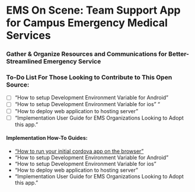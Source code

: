 # EMS On Scene: Team Support App for Campus Emergency Medical Services

###  Gather & Organize Resources and Communications for Better-Streamlined Emergency Service


### To-Do List For Those Looking to Contribute to This Open Source:
 - [ ] “How to setup Development Environment Variable for Android” 
 - [ ] “How to setup Development Environment Variable for ios” “
 - [ ] "How to deploy web application to hosting server” 
 - [ ] “Implementation User Guide for EMS Organizations Looking to Adopt this app.”

#### Implementation How-To Guides:
* [“How to run your initial cordova app on the browser”](https://github.com/J-S-Lab/ems-on-scene/tree/main/cordova/emsoncall)
* “How to setup Development Environment Variable for Android”
* “How to setup Development Environment Variable for ios”
* “How to deploy web application to hosting server”
* “Implementation User Guide for EMS Organizations Looking to Adopt this app.”
